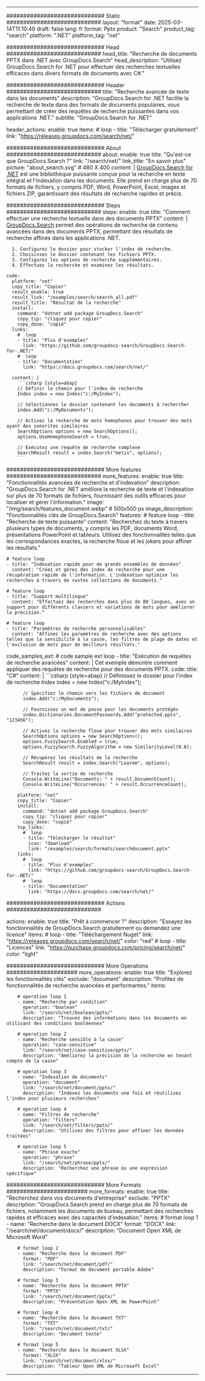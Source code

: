 
---
############################# Static ############################
layout: "format"
date:  2025-03-14T11:10:49
draft: false
lang: fr
format: Pptx
product: "Search"
product_tag: "search"
platform: ".NET"
platform_tag: "net"

############################# Head ############################
head_title: "Recherche de documents PPTX dans .NET avec GroupDocs.Search"
head_description: "Utilisez GroupDocs.Search for .NET pour effectuer des recherches textuelles efficaces dans divers formats de documents avec C#."

############################# Header ############################
title: "Recherche avancée de texte dans les documents" 
description: "GroupDocs.Search for .NET facilite la recherche de texte dans des formats de documents populaires, vous permettant de créer des requêtes de recherche puissantes dans vos applications .NET."
subtitle: "GroupDocs.Search for .NET" 

header_actions:
  enable: true
  items:
    #  loop
    - title: "Télécharger gratuitement"
      link: "https://releases.groupdocs.com/search/net/"
      
############################# About ############################
about:
    enable: true
    title: "Qu'est-ce que GroupDocs.Search ?"
    link: "/search/net/"
    link_title: "En savoir plus"
    picture: "about_search.svg" # 480 X 400
    content: |
       [GroupDocs.Search for .NET](/search/net/) est une bibliothèque puissante conçue pour la recherche en texte intégral et l'indexation dans les documents. Elle prend en charge plus de 70 formats de fichiers, y compris PDF, Word, PowerPoint, Excel, images et fichiers ZIP, garantissant des résultats de recherche rapides et précis.

############################# Steps ############################
steps:
    enable: true
    title: "Comment effectuer une recherche textuelle dans des documents PPTX"
    content: |
      [GroupDocs.Search](/search/net/) permet des opérations de recherche de contenu avancées dans des documents PPTX, permettant des résultats de recherche affinés dans les applications .NET.
      
      1. Configurez le dossier pour stocker l'index de recherche.
      2. Choisissez le dossier contenant les fichiers PPTX.
      3. Configurez les options de recherche supplémentaires.
      4. Effectuez la recherche et examinez les résultats.
   
    code:
      platform: "net"
      copy_title: "Copier"
      result_enable: true
      result_link: "/examples/search/search_all.pdf"
      result_title: "Résultat de la recherche"
      install:
        command: "dotnet add package GroupDocs.Search"
        copy_tip: "cliquez pour copier"
        copy_done: "copié"
      links:
        #  loop
        - title: "Plus d'exemples"
          link: "https://github.com/groupdocs-search/GroupDocs.Search-for-.NET/"
        #  loop
        - title: "Documentation"
          link: "https://docs.groupdocs.com/search/net/"
          
      content: |
        ```csharp {style=abap}
        // Définir le chemin pour l'index de recherche
        Index index = new Index("c:/MyIndex");

        // Sélectionnez le dossier contenant les documents à rechercher
        index.Add("c:/MyDocuments");

        // Activez la recherche de mots homophones pour trouver des mots ayant des sonorités similaires
        SearchOptions options = new SearchOptions();
        options.UseHomophoneSearch = true;

        // Exécutez une requête de recherche complexe
        SearchResult result = index.Search("metis", options);
        ```            

############################# More features ############################
more_features:
  enable: true
  title: "Fonctionnalités avancées de recherche et d'indexation"
  description: "GroupDocs.Search for .NET améliore la recherche de texte et l'indexation sur plus de 70 formats de fichiers, fournissant des outils efficaces pour localiser et gérer l'information."
  image: "/img/search/features_document.webp" # 500x500 px
  image_description: "Fonctionnalités clés de GroupDocs.Search"
  features:
    # feature loop
    - title: "Recherche de texte puissante"
      content: "Recherchez du texte à travers plusieurs types de documents, y compris les PDF, documents Word, présentations PowerPoint et tableurs. Utilisez des fonctionnalités telles que les correspondances exactes, la recherche floue et les jokers pour affiner les résultats."

    # feature loop
    - title: "Indexation rapide pour de grands ensembles de données"
      content: "Créez et gérez des index de recherche pour une récupération rapide de l'information. L'indexation optimise les recherches à travers de vastes collections de documents."

    # feature loop
    - title: "Support multilingue"
      content: "Effectuez des recherches dans plus de 80 langues, avec un support pour différents claviers et variations de mots pour améliorer la précision."

    # feature loop
    - title: "Paramètres de recherche personnalisables"
      content: "Affinez les paramètres de recherche avec des options telles que la sensibilité à la casse, les filtres de plage de dates et l'exclusion de mots pour de meilleurs résultats."
      
  code_samples_ext:
    # code sample ext loop
    - title: "Exécution de requêtes de recherche avancées"
      content: |
        Cet exemple démontre comment appliquer des requêtes de recherche pour des documents PPTX.
      code:
        title: "C#"
        content: |
          ```csharp {style=abap}
          // Définissez le dossier pour l'index de recherche
          Index index = new Index("c:/MyIndex");
              
          // Spécifiez le chemin vers les fichiers de document
          index.Add("c:/MyDocuments");

          // Fournissez un mot de passe pour les documents protégés
          index.Dictionaries.DocumentPasswords.Add("protected.pptx", "123456");

          // Activez la recherche floue pour trouver des mots similaires
          SearchOptions options = new SearchOptions();
          options.FuzzySearch.Enabled = true;
          options.FuzzySearch.FuzzyAlgorithm = new SimilarityLevel(0.8);

          // Récupérez les résultats de la recherche
          SearchResult result = index.Search("Loarem", options);
          
          // Traitez la sortie de recherche
          Console.WriteLine("Documents: " + result.DocumentCount);
          Console.WriteLine("Occurrences: " + result.OccurrenceCount);
          ```
        platform: "net"
        copy_title: "Copier"
        install:
          command: "dotnet add package GroupDocs.Search"
          copy_tip: "cliquez pour copier"
          copy_done: "copié"
        top_links:
          #  loop
          - title: "Télécharger le résultat"
            icon: "download"
            link: "/examples/search/formats/searchdocument.pptx"
        links:
          #  loop
          - title: "Plus d'exemples"
            link: "https://github.com/groupdocs-search/GroupDocs.Search-for-.NET/"
          #  loop
          - title: "Documentation"
            link: "https://docs.groupdocs.com/search/net/"
            

            


############################# Actions ############################

actions:
  enable: true
  title: "Prêt à commencer ?"
  description: "Essayez les fonctionnalités de GroupDocs.Search gratuitement ou demandez une licence"
  items:
    #  loop
    - title: "Téléchargement Nuget"
      link: "https://releases.groupdocs.com/search/net/"
      color: "red"
        #  loop
    - title: "Licences"
      link: "https://purchase.groupdocs.com/pricing/search/net/"
      color: "light"


############################# More Operations #####################
more_operations:
    enable: true
    title: "Explorez les fonctionnalités clés"
    exclude: "document"
    description: "Profitez de fonctionnalités de recherche avancées et performantes."
    items: 
          
        # operation loop 1
        - name: "Recherche par condition"
          operation: "boolean"
          link: "/search/net/boolean/pptx/"
          description: "Trouvez des informations dans les documents en utilisant des conditions booléennes"

        # operation loop 2
        - name: "Recherche sensible à la casse"
          operation: "case-sensitive"
          link: "/search/net/case-sensitive/pptx/"
          description: "Améliorez la précision de la recherche en tenant compte de la casse"

        # operation loop 3
        - name: "Indexation de documents"
          operation: "document"
          link: "/search/net/document/pptx/"
          description: "Indexez les documents une fois et réutilisez l'index pour plusieurs recherches"

        # operation loop 4
        - name: "Filtres de recherche"
          operation: "filters"
          link: "/search/net/filters/pptx/"
          description: "Utilisez des filtres pour affiner les données traitées"

        # operation loop 5
        - name: "Phrase exacte"
          operation: "phrase"
          link: "/search/net/phrase/pptx/"
          description: "Recherchez une phrase ou une expression spécifique"
          
        
          
############################# More Formats ########################
more_formats:
    enable: true
    title: "Recherchez dans vos documents d'entreprise"
    exclude: "PPTX"
    description: "GroupDocs.Search prend en charge plus de 70 formats de fichiers, notamment les documents de bureau, permettant des recherches rapides et efficaces avec des capacités d'indexation."
    items: 
        # format loop 1
        - name: "Recherche dans le document DOCX"
          format: "DOCX"
          link: "/search/net/document/docx/"
          description: "Document Open XML de Microsoft Word"
          
        # format loop 2
        - name: "Recherche dans le document PDF"
          format: "PDF"
          link: "/search/net/document/pdf/"
          description: "Format de document portable Adobe"
          
        # format loop 3
        - name: "Recherche dans le document PPTX"
          format: "PPTX"
          link: "/search/net/document/pptx/"
          description: "Présentation Open XML de PowerPoint"

        # format loop 4
        - name: "Recherche dans le document TXT"
          format: "TXT"
          link: "/search/net/document/txt/"
          description: "Document texte"
          
        # format loop 5
        - name: "Recherche dans le document XLSX"
          format: "XLSX"
          link: "/search/net/document/xlsx/"
          description: "Tableur Open XML de Microsoft Excel"
  

---
